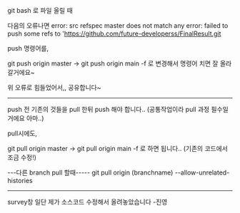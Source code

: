 git bash 로 파일 올릴 때 

다음의 오류나면 
error: src refspec master does not match any
error: failed to push some refs to 'https://github.com/future-developerss/FinalResult.git

push 명령어를,

git push origin master -> git push origin main -f  로 변경해서 명령어 치면 잘 올라갈거에요~

위 오류로 힘들었어서,, 공유합니다~


************************************************
push 전 기존의 것들을 pull 한뒤 push 해야 합니다.. (공통작업이라 pull 과정 필수일거에요 아마..)

pull시에도,

git pull origin master -> git pull origin main -f 로 하면 됩니다.. (기존의 코드에서 조금 수정!)

---다른 branch pull 할때-----
git pull origin (branchname) --allow-unrelated-histories


***********************************************

survey창 일단 제가 소스코드 수정해서 올려놓았습니다 -진영
